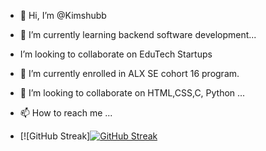 - 👋 Hi, I’m @Kimshubb
- 👀 I’m currently learning backend software development...
-  I’m looking to collaborate on EduTech Startups
- 🌱 I’m currently enrolled in ALX SE cohort 16 program.
- 💞️ I’m looking to collaborate on HTML,CSS,C, Python  ...
- 📫 How to reach me ...


- [![GitHub Streak][![GitHub Streak](https://streak-stats.demolab.com?user=Kimshubb&theme=vue-dark)](https://git.io/streak-stats)

<!---
Kimshubb/Kimshubb is a ✨ special ✨ repository because its `README.md` (this file) appears on your GitHub profile.
You can click the Preview link to take a look at your changes.
--->
